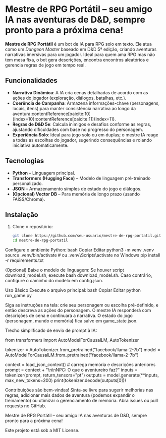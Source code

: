 # Mestre de RPG Portátil – seu amigo IA nas aventuras de D&D, sempre pronto para a próxima cena!

**Mestre de RPG Portátil** é um bot de IA para RPG solo em texto. Ele atua como um *Dungeon Master* baseado em D&D 5ª edição, criando aventuras narrativas imersivas para um jogador. Ideal para quem ama RPG mas não tem mesa fixa, o bot gera descrições, encontra encontros aleatórios e gerencia regras de jogo em tempo real.

## Funcionalidades

- **Narrativa Dinâmica**: A IA cria cenas detalhadas de acordo com as ações do jogador (exploração, diálogos, batalhas, etc.).  
- **Coerência de Campanha**: Armazena informações-chave (personagens, locais, itens) para manter consistência narrativa ao longo da aventura:contentReference[oaicite:10]{index=10}:contentReference[oaicite:11]{index=11}.  
- **Regras de D&D 5e**: Calcula inimigos e desafios conforme as regras, ajustando dificuldades com base no progresso do personagem.  
- **Experiência Solo**: Ideal para jogo solo ou em duplas; o mestre IA reage a todas as escolhas do jogador, sugerindo consequências e rolando iniciativa automaticamente.  

## Tecnologias

- **Python** – Linguagem principal.  
- **Transformers (Hugging Face)** – Modelo de linguagem pré-treinado personalizado.  
- **JSON** – Armazenamento simples de estado do jogo e diálogos.  
- **(Opcional) Vector DB** – Para memória de longo prazo (usando FAISS/Chroma).  

## Instalação

1. Clone o repositório:  
   ```bash
   git clone https://github.com/seu-usuario/mestre-de-rpg-portatil.git
   cd mestre-de-rpg-portatil

Configure o ambiente Python:
bash
Copiar
Editar
python3 -m venv .venv
source .venv/bin/activate   # ou .venv\\Scripts\\activate no Windows
pip install -r requirements.txt

(Opcional) Baixe o modelo de linguagem:
Se houver script download_model.sh, execute bash download_model.sh.
Caso contrário, configure o caminho do modelo em config.json.

Uso Básico
Execute o arquivo principal:
bash
Copiar
Editar
python run_game.py

Siga as instruções na tela: crie seu personagem ou escolha pré-definido, e então descreva as ações do personagem. O mestre IA responderá com descrições de cena e continuará a narrativa.
O estado do jogo (personagem, mundo e memória) fica salvo em game_state.json.


Trecho simplificado de envio de prompt à IA:

from transformers import AutoModelForCausalLM, AutoTokenizer

tokenizer = AutoTokenizer.from_pretrained("facebook/llama-2-7b")
model = AutoModelForCausalLM.from_pretrained("facebook/llama-2-7b")
 
context = load_json_context()     # carrega memória e descrições anteriores
prompt = context + "\n\nNPC: O que o aventureiro faz?"
inputs = tokenizer(prompt, return_tensors="pt")
outputs = model.generate(**inputs, max_new_tokens=200)
print(tokenizer.decode(outputs[0]))

Contribuições são bem-vindas! Sinta-se livre para sugerir melhorias nas regras, adicionar mais dados de aventura (podemos expandir o treinamento) ou otimizar o gerenciamento de memória. Abra issues ou pull requests no GitHub.

Mestre de RPG Portátil – seu amigo IA nas aventuras de D&D, sempre pronto para a próxima cena!



Este projeto está sob a MIT License.
